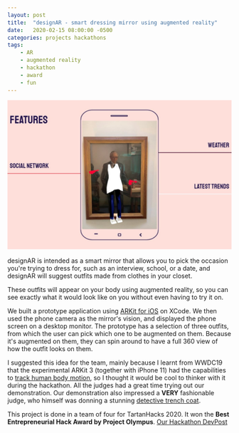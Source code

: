 ```yaml
---
layout: post
title:  "designAR - smart dressing mirror using augmented reality"
date:   2020-02-15 08:00:00 -0500
categories: projects hackathons
tags:
    - AR
    - augmented reality
    - hackathon
    - award
    - fun
---
```


![Diagram](/assets/images/original.jfif)


designAR is intended as a smart mirror that allows you to pick the occasion you're trying to dress for, such as an interview, school, or a date, and designAR will suggest outfits made from clothes in your closet. 

These outfits will appear on your body using augmented reality, so you can see exactly what it would look like on you without even having to try it on. 

We built a prototype application using [ARKit for iOS](https://developer.apple.com/augmented-reality/) on XCode. We then used the phone camera as the mirror's vision, and displayed the phone screen on a desktop monitor. The prototype has a selection of three outfits, from which the user can pick which one to be augmented on them. Because it's augmented on them, they can spin around to have a full 360 view of how the outfit looks on them. 

I suggested this idea for the team, mainly because I learnt from WWDC19 that the experimental ARKit 3 (together with iPhone 11) had the capabilities to [track human body motion](https://developer.apple.com/documentation/arkit/capturing_body_motion_in_3d), so I thought it would be cool to thinker with it during the hackathon. All the judges had a great time trying out our demonstration. Our demonstration also impressed a **VERY** fashionable judge, who himself was donning a stunning [detective trench coat](https://i.pinimg.com/originals/de/18/b5/de18b5cff38832443445c585b652c9ed.jpg).

This project is done in a team of four for TartanHacks 2020. It won the **Best Entrepreneurial Hack Award by Project Olympus**. [Our Hackathon DevPost](https://devpost.com/software/designar)